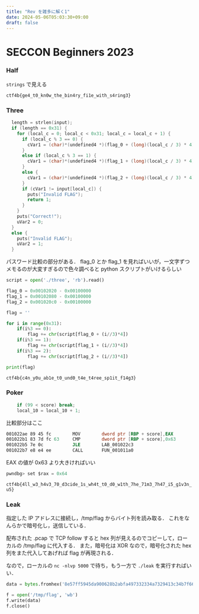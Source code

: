 ```yaml
---
title: "Rev を雑多に解く1"
date: 2024-05-06T05:03:30+09:00
draft: false
---
```


# SECCON Beginners 2023

### Half

```strings``` で見える

```ctf4b{ge4_t0_kn0w_the_bin4ry_fi1e_with_s4ring3}```

### Three

```C
  length = strlen(input);
  if (length == 0x31) {
    for (local_c = 0; local_c < 0x31; local_c = local_c + 1) {
      if (local_c % 3 == 0) {
        cVar1 = (char)*(undefined4 *)(flag_0 + (long)(local_c / 3) * 4);
      }
      else if (local_c % 3 == 1) {
        cVar1 = (char)*(undefined4 *)(flag_1 + (long)(local_c / 3) * 4);
      }
      else {
        cVar1 = (char)*(undefined4 *)(flag_2 + (long)(local_c / 3) * 4);
      }
      if (cVar1 != input[local_c]) {
        puts("Invalid FLAG");
        return 1;
      }
    }
    puts("Correct!");
    uVar2 = 0;
  }
  else {
    puts("Invalid FLAG");
    uVar2 = 1;
  }
```

パスワード比較の部分がある．
flag_0 とか flag_1 を見ればいいが，一文字ずつメモるのが大変すぎるので色々調べると python スクリプトがいけるらしい

```python
script = open('./three', 'rb').read()

flag_0 = 0x00102020 - 0x00100000
flag_1 = 0x00102080 - 0x00100000
flag_2 = 0x001020c0 - 0x00100000

flag = ''

for i in range(0x31):
    if(i%3 == 0):
        flag += chr(script[flag_0 + (i//3)*4])
    if(i%3 == 1):
        flag += chr(script[flag_1 + (i//3)*4])
    if(i%3 == 2):
        flag += chr(script[flag_2 + (i//3)*4])

print(flag)
```

```ctf4b{c4n_y0u_ab1e_t0_und0_t4e_t4ree_sp1it_f14g3}```

### Poker

```C
    if (99 < score) break;
    local_10 = local_10 + 1;
```

比較部分はここ

```asm
001022ae 89 45 fc        MOV        dword ptr [RBP + score],EAX
001022b1 83 7d fc 63     CMP        dword ptr [RBP + score],0x63
001022b5 7e 0c           JLE        LAB_001022c3
001022b7 e8 e4 ee        CALL       FUN_001011a0                                     undefined FUN_001011a0()
```

EAX の値が 0x63 より大きければいい

```C
pwndbg> set $rax = 0x64
```

```ctf4b{4ll_w3_h4v3_70_d3cide_1s_wh4t_t0_d0_w1th_7he_71m3_7h47_i5_g1v3n_u5}```

### Leak

指定した IP アドレスに接続し，/tmp/flag からバイト列を読み取る．
これをなんらかで暗号化し，送信している．

配布された .pcap で TCP follow すると hex 列が見えるのでコピーして，ローカルの /tmp/flag に代入する．
また，暗号化は XOR なので，暗号化された hex 列をまた代入してあげれば flag が再現される．

なので，ローカルの ```nc -nlvp 5000``` で待ち，もう一方で ```./leak``` を実行すればいい．

```python
data = bytes.fromhex('8e57ff5945da900628b2abfa497332334a7329413c34b7f66273250f954016fa47e9228da5cd3d53eeb4b3518ed289935be059cbfbb11b')

f = open('/tmp/flag', 'wb')
f.write(data)
f.close()
```
